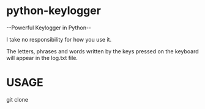 # python-keylogger
--Powerful Keylogger in Python--


I take no responsibility for how you use it.

The letters, phrases and words written by the keys pressed on the keyboard will appear in the log.txt file.

# USAGE

git clone

